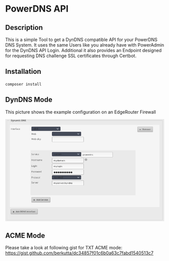 # PowerDNS API

## Description

This is a simple Tool to get a DynDNS compatible API for your PowerDNS DNS System. It uses the same Users like you already have with PowerAdmin for the DynDNS API Login. Additional it also provides an Endpoint designed for requesting DNS challenge SSL certificates through Certbot.

## Installation

`composer install`

## DynDNS Mode

This picture shows the example configuration on an EdgeRouter Firewall

![configuration example](https://raw.githubusercontent.com/berkutta/powerdns_dyndns/master/edgemax.png)

## ACME Mode

Please take a look at following gist for TXT ACME mode: https://gist.github.com/berkutta/dc34857f01c6b0a63c7fabd1540513c7
